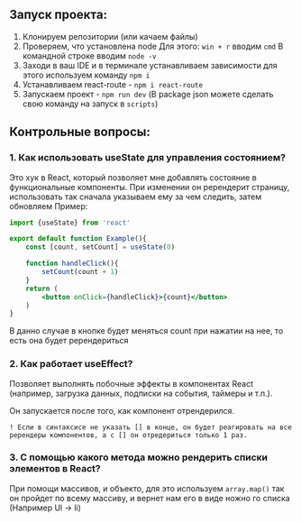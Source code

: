 ## Запуск проекта:
1. Клонируем репозитории (или качаем файлы)
2. Проверяем, что установлена node 
Для этого:
`win + r` вводим `cmd`
В командной строке вводим `node -v`
3. Заходи в ваш IDE и в терминале устанавливаем зависимости
для этого используем команду `npm i`
4. Устанавливаем react-route - `npm i react-route`
5. Запускаем проект - `npm run dev` (В package json можете сделать свою команду на запуск в `scripts`)
## Контрольные вопросы:
### 1. Как использовать useState для управления состоянием?
Это хук в React, который позволяет мне добавлять состояние в функциональные компоненты.
При изменении он ререндерит страницу, использовать так
сначала указываем ему за чем следить, затем обновляем
Пример:
```jsx
import {useState} from 'react'

export default function Example(){
    const [count, setCount] = useState(0)

    function handleClick(){
        setCount(count + 1)
    }
    return (
        <button onClick={handleClick}>{count}</button>
    )
}
```
В данно случае в кнопке будет меняться count при нажатии на нее, то есть она будет ререндериться
### 2. Как работает useEffect?

Позволяет выполнять побочные эффекты в компонентах React (например, загрузка данных, подписки на события, таймеры и т.п.).

Он запускается после того, как компонент отрендерился.

```
! Если в синтаксисе не указать [] в конце, он будет реагировать на все ререндеры компонентов, а с [] он отредериться только 1 раз.
```

### 3. С помощью какого метода можно рендерить списки элементов в React?

При помощи массивов, и объекто, для это используем `array.map()` так он пройдет по всему массиву, и вернет нам его в виде ножно го списка (Например Ul -> li)
